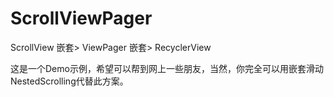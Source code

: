 # ScrollViewPager
ScrollView 嵌套> ViewPager 嵌套> RecyclerView

这是一个Demo示例，希望可以帮到网上一些朋友，当然，你完全可以用嵌套滑动NestedScrolling代替此方案。
